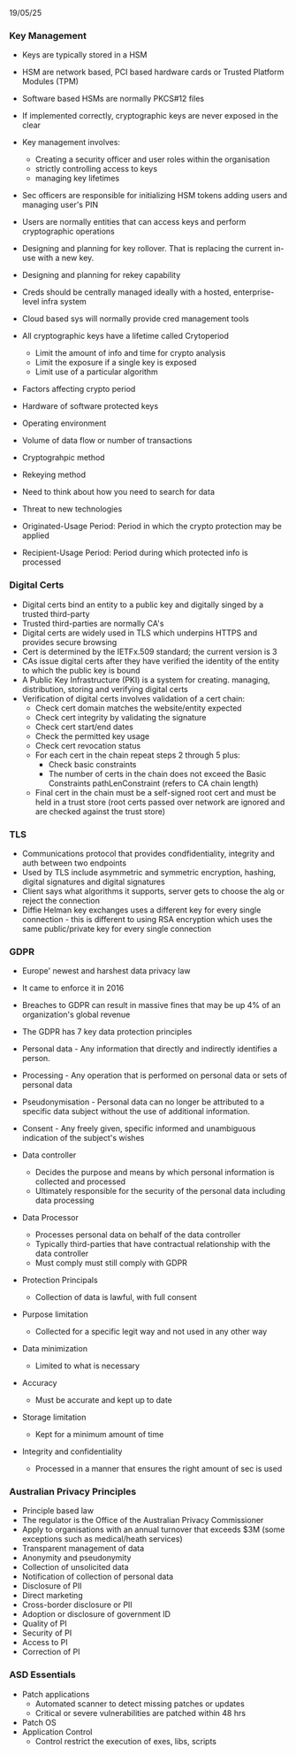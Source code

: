 19/05/25

### Key Management

- Keys are typically stored in a HSM
- HSM are network based, PCI based hardware cards or Trusted Platform Modules (TPM)
- Software based HSMs are normally PKCS#12 files
- If implemented correctly, cryptographic keys are never exposed in the clear

- Key management involves:
	- Creating a security officer and user roles within the organisation
	- strictly controlling access to keys
	- managing key lifetimes
- Sec officers are responsible for initializing HSM tokens adding users and managing user's PIN
- Users are normally entities that can access keys and perform cryptographic operations
- Designing and planning for key rollover. That is replacing the current in-use with a new key.
- Designing and planning for rekey capability
- Creds should be centrally managed ideally with a hosted, enterprise-level infra system
- Cloud based sys will normally provide cred management tools
- All cryptographic keys have a lifetime called Crytoperiod
	- Limit the amount of info and time for crypto analysis
	- Limit the exposure if a single key is exposed
	- Limit use of a particular algorithm
- Factors affecting crypto period
- Hardware of software protected keys
- Operating environment
- Volume of data flow or number of transactions
- Cryptograhpic method
- Rekeying method
- Need to think about how you need to search for data
- Threat to new technologies

- Originated-Usage Period: Period in which the crypto protection may be applied
- Recipient-Usage Period: Period during which protected info is processed


### Digital Certs

- Digital certs bind an entity to a public key and digitally singed by a trusted third-party
- Trusted third-parties are normally CA's
- Digital certs are widely used in TLS which underpins HTTPS and provides secure browsing
- Cert is determined by the IETFx.509 standard; the current version is 3
- CAs issue digital certs after they have verified the identity of the entity to which the public key is bound
- A Public Key Infrastructure (PKI) is a system for creating. managing, distribution, storing and verifying digital certs
- Verification of digital certs involves validation of a cert chain:
	- Check cert domain matches the website/entity expected
	- Check cert integrity by validating the signature
	- Check cert start/end dates
	- Check the permitted key usage
	- Check cert revocation status
	- For each cert in the chain repeat steps 2 through 5 plus:
		- Check basic constraints
		- The number of certs in the chain does not exceed the Basic Constraints pathLenConstraint (refers to CA chain length)
	- Final cert in the chain must be a self-signed root cert and must be held in a trust store (root certs passed over network are ignored and are checked against the trust store)


### TLS

- Communications protocol that provides condfidentiality, integrity and auth between two endpoints
- Used by TLS include asymmetric and symmetric encryption, hashing, digital signatures and digital signatures
- Client says what algorithms it supports, server gets to choose the alg or reject the connection
- Diffie Helman key exchanges uses a different key for every single connection - this is different to using RSA encryption which uses the same public/private key for every single connection


### GDPR

- Europe' newest and harshest data privacy law
- It came to enforce it in 2016
- Breaches to GDPR can result in massive fines that may be up 4% of an organization's global revenue
- The GDPR has 7 key data protection principles

- Personal data - Any information that directly and indirectly identifies a person.
- Processing - Any operation that is performed on personal data or sets of personal data
- Pseudonymisation - Personal data can no longer be attributed to a specific data subject without the use of additional information.
- Consent - Any freely given, specific informed and unambiguous indication of the subject's wishes

- Data controller
	- Decides the purpose and means by which personal information is collected and processed
	- Ultimately responsible for the security of the personal data including data processing
- Data Processor
	- Processes personal data on behalf of the data controller
	- Typically third-parties that have contractual relationship with the data controller
	- Must comply must still comply with GDPR

- Protection Principals
	- Collection of data is lawful, with full consent
- Purpose limitation
	- Collected for a specific legit way and not used in any other way
- Data minimization
	- Limited to what is necessary
- Accuracy
	- Must be accurate and kept up to date
- Storage limitation
	- Kept for a minimum amount of time
- Integrity and confidentiality
	- Processed in a manner that ensures the right amount of sec is used

### Australian Privacy Principles

- Principle based law
- The regulator is the Office of the Australian Privacy Commissioner
- Apply to organisations with an annual turnover that exceeds $3M (some exceptions such as medical/heath services)
- Transparent management of data
- Anonymity and pseudonymity
- Collection of unsolicited data
- Notification of collection of personal data
- Disclosure of PII
- Direct marketing
- Cross-border disclosure or PII
- Adoption or disclosure of government ID
- Quality of PI
- Security of PI
- Access to PI
- Correction of PI

### ASD Essentials

- Patch applications
	- Automated scanner to detect missing patches or updates
	- Critical or severe vulnerabilities are patched within 48 hrs
- Patch OS
- Application Control
	- Control restrict the execution of exes, libs, scripts